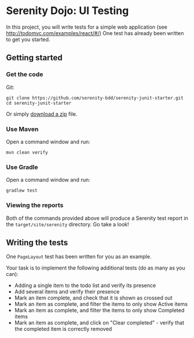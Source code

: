 # Serenity Dojo: UI Testing

In this project, you will write tests for a simple web application (see http://todomvc.com/examples/react/#/)
One test has already been written to get you started.

## Getting started
### Get the code

Git:

    git clone https://github.com/serenity-bdd/serenity-junit-starter.git
    cd serenity-junit-starter

Or simply [download a zip](https://github.com/serenity-bdd/serenity-junit-starter/archive/master.zip) file.

### Use Maven

Open a command window and run:

    mvn clean verify

### Use Gradle

Open a command window and run:

    gradlew test 

### Viewing the reports

Both of the commands provided above will produce a Serenity test report in the `target/site/serenity` directory. Go take a look!

## Writing the tests

One `PageLayout` test has been written for you as an example.

Your task is to implement the following additional tests (do as many as you can):
* Adding a single item to the todo list and verify its presence
* Add several items and verify their presence
* Mark an item complete, and check that it is shown as crossed out
* Mark an item as complete, and filter the items to only show Active items
* Mark an item as complete, and filter the items to only show Completed items
* Mark an item as complete, and click on "Clear completed" - verify that the completed item is correctly removed
